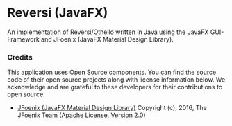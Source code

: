 # Reversi (JavaFX)
An implementation of Reversi/Othello written in Java using the JavaFX GUI-Framework and JFoenix (JavaFX Material Design Library).

### Credits
This application uses Open Source components. You can find the source code of their open source projects along with license information below. We acknowledge and are grateful to these developers for their contributions to open source.

* [JFoenix (JavaFX Material Design Library)](https://github.com/jfoenixadmin/JFoenix) Copyright (c), 2016, The JFoenix Team (Apache License, Version 2.0)
